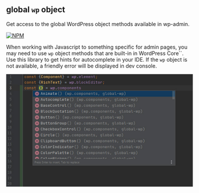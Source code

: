 ## global `wp` object 

Get access to the global WordPress object methods available in wp-admin.

[![NPM](https://nodei.co/npm/global-wp.png?compact=true)](https://nodei.co/npm/global-wp/)

When working with Javascript to something specific for admin pages, you may need to use `wp` object methods that are built-in in WordPress Core``. Use this library to get hints for autocomplete in your IDE. If the `wp` object is not available, a friendly error will be displayed in dev console.

![](https://raw.githubusercontent.com/awps/global-wp/master/.github/global-wp.jpg)
